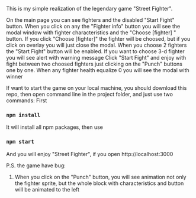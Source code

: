 
This is my simple realization of the legendary game "Street Fighter".

On the main page you can see fighters and the disabled "Start Fight" button.
When you click on any  the "Fighter info" button you will see the modal window with fighter characteristics and the  "Choose [fighter] " button.
If you click "Choose [fighter]" the fighter will be choosed, but if you click on overlay you will just close the modal.
When you choose 2 fighters the "Start Fight" button will be enabled. 
If you want to choose 3-d fighter you will see alert with warning message
Click "Start Fight" and enjoy with fight between two choosed fighters just clicking on the "Punch" buttons one by one.
When any fighter health equalize 0 you will see the modal with winner

If want to start the game on your local machine, you should download this repo, then open command line in the project folder,  and just use two commands:
First
### `npm install` 
  It will install all npm packages, then use
### `npm start`
  And you will enjoy "Street Fighter", if you open http://localhost:3000 


P.S. the game have  bug:
 1. When you click on the "Punch" button, you will see animation not only the fighter sprite, but the whole block with characteristics and button will be animated to the left